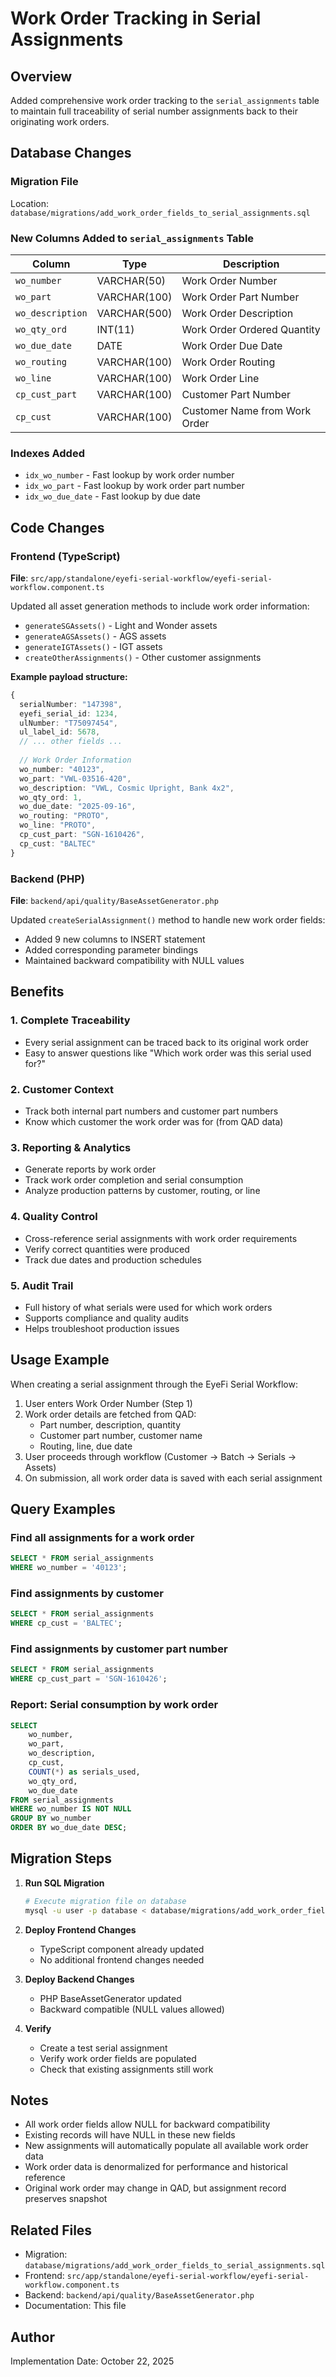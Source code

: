 # Work Order Tracking in Serial Assignments

## Overview
Added comprehensive work order tracking to the `serial_assignments` table to maintain full traceability of serial number assignments back to their originating work orders.

## Database Changes

### Migration File
Location: `database/migrations/add_work_order_fields_to_serial_assignments.sql`

### New Columns Added to `serial_assignments` Table

| Column | Type | Description |
|--------|------|-------------|
| `wo_number` | VARCHAR(50) | Work Order Number |
| `wo_part` | VARCHAR(100) | Work Order Part Number |
| `wo_description` | VARCHAR(500) | Work Order Description |
| `wo_qty_ord` | INT(11) | Work Order Ordered Quantity |
| `wo_due_date` | DATE | Work Order Due Date |
| `wo_routing` | VARCHAR(100) | Work Order Routing |
| `wo_line` | VARCHAR(100) | Work Order Line |
| `cp_cust_part` | VARCHAR(100) | Customer Part Number |
| `cp_cust` | VARCHAR(100) | Customer Name from Work Order |

### Indexes Added
- `idx_wo_number` - Fast lookup by work order number
- `idx_wo_part` - Fast lookup by work order part number
- `idx_wo_due_date` - Fast lookup by due date

## Code Changes

### Frontend (TypeScript)
**File**: `src/app/standalone/eyefi-serial-workflow/eyefi-serial-workflow.component.ts`

Updated all asset generation methods to include work order information:
- `generateSGAssets()` - Light and Wonder assets
- `generateAGSAssets()` - AGS assets  
- `generateIGTAssets()` - IGT assets
- `createOtherAssignments()` - Other customer assignments

**Example payload structure:**
```typescript
{
  serialNumber: "147398",
  eyefi_serial_id: 1234,
  ulNumber: "T75097454",
  ul_label_id: 5678,
  // ... other fields ...
  
  // Work Order Information
  wo_number: "40123",
  wo_part: "VWL-03516-420",
  wo_description: "VWL, Cosmic Upright, Bank 4x2",
  wo_qty_ord: 1,
  wo_due_date: "2025-09-16",
  wo_routing: "PROTO",
  wo_line: "PROTO",
  cp_cust_part: "SGN-1610426",
  cp_cust: "BALTEC"
}
```

### Backend (PHP)
**File**: `backend/api/quality/BaseAssetGenerator.php`

Updated `createSerialAssignment()` method to handle new work order fields:
- Added 9 new columns to INSERT statement
- Added corresponding parameter bindings
- Maintained backward compatibility with NULL values

## Benefits

### 1. Complete Traceability
- Every serial assignment can be traced back to its original work order
- Easy to answer questions like "Which work order was this serial used for?"

### 2. Customer Context
- Track both internal part numbers and customer part numbers
- Know which customer the work order was for (from QAD data)

### 3. Reporting & Analytics
- Generate reports by work order
- Track work order completion and serial consumption
- Analyze production patterns by customer, routing, or line

### 4. Quality Control
- Cross-reference serial assignments with work order requirements
- Verify correct quantities were produced
- Track due dates and production schedules

### 5. Audit Trail
- Full history of what serials were used for which work orders
- Supports compliance and quality audits
- Helps troubleshoot production issues

## Usage Example

When creating a serial assignment through the EyeFi Serial Workflow:

1. User enters Work Order Number (Step 1)
2. Work order details are fetched from QAD:
   - Part number, description, quantity
   - Customer part number, customer name
   - Routing, line, due date
3. User proceeds through workflow (Customer → Batch → Serials → Assets)
4. On submission, all work order data is saved with each serial assignment

## Query Examples

### Find all assignments for a work order
```sql
SELECT * FROM serial_assignments 
WHERE wo_number = '40123';
```

### Find assignments by customer
```sql
SELECT * FROM serial_assignments 
WHERE cp_cust = 'BALTEC';
```

### Find assignments by customer part number
```sql
SELECT * FROM serial_assignments 
WHERE cp_cust_part = 'SGN-1610426';
```

### Report: Serial consumption by work order
```sql
SELECT 
    wo_number,
    wo_part,
    wo_description,
    cp_cust,
    COUNT(*) as serials_used,
    wo_qty_ord,
    wo_due_date
FROM serial_assignments
WHERE wo_number IS NOT NULL
GROUP BY wo_number
ORDER BY wo_due_date DESC;
```

## Migration Steps

1. **Run SQL Migration**
   ```bash
   # Execute migration file on database
   mysql -u user -p database < database/migrations/add_work_order_fields_to_serial_assignments.sql
   ```

2. **Deploy Frontend Changes**
   - TypeScript component already updated
   - No additional frontend changes needed

3. **Deploy Backend Changes**
   - PHP BaseAssetGenerator updated
   - Backward compatible (NULL values allowed)

4. **Verify**
   - Create a test serial assignment
   - Verify work order fields are populated
   - Check that existing assignments still work

## Notes

- All work order fields allow NULL for backward compatibility
- Existing records will have NULL in these new fields
- New assignments will automatically populate all available work order data
- Work order data is denormalized for performance and historical reference
- Original work order may change in QAD, but assignment record preserves snapshot

## Related Files

- Migration: `database/migrations/add_work_order_fields_to_serial_assignments.sql`
- Frontend: `src/app/standalone/eyefi-serial-workflow/eyefi-serial-workflow.component.ts`
- Backend: `backend/api/quality/BaseAssetGenerator.php`
- Documentation: This file

## Author
Implementation Date: October 22, 2025

